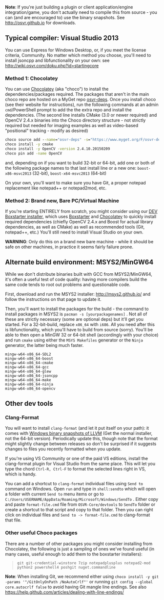 **Note**: If you're just building a plugin or client application/engine integration/game, you don't actually need to compile this from source - you can (and are encouraged to) use the binary snapshots. See <http://osvr.github.io> for downloads.

## Typical compiler: Visual Studio 2013
You can use Express for Windows Desktop, or, if you meet the license criteria, Community. No matter which method you choose, you'll need to install jsoncpp and libfunctionality on your own: see <http://wiki.osvr.com/doku.php?id=startingcore>

### Method 1: Chocolatey
You can use [Chocolatey][] (aka "choco") to install the dependencies/packages required. The packages that aren't in the main choco repo are hosted on a MyGet repo [osvr-deps](https://www.myget.org/gallery/osvr-deps). Once you install choco (see their website for instructions), run the following commands at an admin `cmd`/PowerShell prompt to add the the extra repo and install the dependencies. (The second line installs CMake (3.0 or newer required) and OpenCV 2.4.x binaries into the Choco directory structure - not strictly required but needed for imaging examples as well as video-based "positional" tracking - modify as desired)

[Chocolatey]: https://chocolatey.org/

```cmd
choco source add --name="osvr-deps" -s="https://www.myget.org/F/osvr-deps/"
choco install -y cmake
choco install -y OpenCV -version 2.4.10.20150209
choco pin add -name OpenCV
```

and, depending on if you want to build 32-bit or 64-bit, add one or both of the following package names to that last install line or a new one: `boost-x86-msvc2013` (32-bit), `boost-x64-msvc2013` (64-bit)

On your own, you'll want to make sure you have Git, a proper notepad replacement like notepad++ or notepad2mod, etc.

### Method 2: Brand new, Bare PC/Virtual Machine
If you're starting ENTIRELY from scratch, you might consider using our [DEV Boxstarter installer](http://access.osvr.com/binary/boxstarter), which uses [Boxstarter][] and [Chocolatey][] to quickly install required dependencies (chiefly OpenCV 2.4.x and Boost for actual library dependencies, as well as CMake) as well as recommended tools (Git, notepad++, etc.) You'll still need to install Visual Studio on your own.

**WARNING**: Only do this on a brand new bare machine - while it should be safe on other machines, in practice it seems fairly failure prone.

[Boxstarter]: http://www.boxstarter.org/

## Alternate build environment: MSYS2/MinGW64
While we don't distribute binaries built with GCC from MSYS2/MinGW64, it's often a useful test of code quality: having more compilers build the same code tends to root out problems and questionable code.

First, download and run the MSYS2 installer: <http://msys2.github.io/> and follow the instructions on that page to update it.

Then, you'll want to install the packages for the build - the command to install packages in MSYS2 is `pacman -s [yourpackagenames]` . Not all of these are strictly necessary (some are optional deps) but it'll get you started. For a 32-bit-build, replace `x86_64` with `i686`.  All you need after this is libfunctionality, which you'll have to build from source (sorry). You'll be able to then open a MinGW 32 or 64-bit shell (accordingly with your choice) and run `cmake` using either the `MSYS Makefiles` generator or the `Ninja` generator, the latter being much faster.

```
mingw-w64-x86_64-SDL2
mingw-w64-x86_64-boost
mingw-w64-x86_64-cmake
mingw-w64-x86_64-gcc
mingw-w64-x86_64-glew
mingw-w64-x86_64-jsoncpp
mingw-w64-x86_64-make
mingw-w64-x86_64-ninja
mingw-w64-x86_64-opencv
```

## Other dev tools

### Clang-Format
You will want to install `clang-format` (and let it put itself on your path): it comes with [Windows binary snapshots of LLVM](http://llvm.org/builds/)  (Get the normal installer, not the 64-bit version). Periodically update this, though note that the format might slightly change between releases so don't be surprised if it suggests changes to files you recently formatted when you update.

If you're using VS Community or one of the paid VS editions, install the clang-format plugin for Visual Studio from the same place. This will let you type the chord `Ctrl-R, Ctrl-F` to format the selected lines right in VS, which is handy.

You can add a shortcut to `clang-format` individual files using `Send to` command on Windows. Open `run` and type in `shell:sendto` which will open a folder with current `Send to` menu items or go to `C:/Users/USERNAME/AppData/Roaming/Microsoft/Windows/SendTo` . Either copy and paste `format-file.cmd` file from `OSVR-Core/devtools` to `SendTo` folder or create a shortcut to that script and copy to that folder. Then you can right click on individual files and `Send to -> format-file.cmd` to clang-format that file.

### Other useful Choco packages

There are a number of other packages you might consider installing from Chocolatey, the following is just a sampling of ones we've found useful (in many cases, useful enough to add them to the boxstarter installers):

> `git git-credential-winstore 7zip notepadplusplus notepad2-mod python2 powershell4 poshgit nuget.commandline`

**Note**: When installing Git, we recommend either using `choco install -y git -params '"/GitOnlyOnPath /NoAutoCrlf"'` or running `git config --global core.autocrlf false` to avoid having Git mangle line endings. See also <https://help.github.com/articles/dealing-with-line-endings/>
